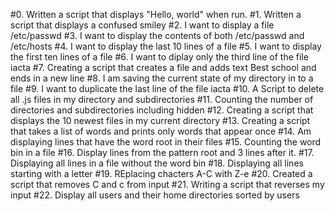 #0. Written  a script that displays "Hello, world" when run.
#1. Written a script that displays a confused smiley
#2. I want to display a file /etc/passwd
#3. I want to display the contents of both /etc/passwd and /etc/hosts
#4. I want to display the last 10 lines of a file
#5. I want to display the first ten lines of a file
#6. I want to diplay only the third line of the file iacta
#7. Creating a script that creates a file and adds text Best school and ends in a new line
#8. I am saving the current state of my directory in to a file
#9. I want to duplicate the last line of the file iacta
#10. A Script to delete all .js files in my directory and subdirectories
#11. Counting the number of directories and subdirectories including hidden
#12. Creating a script that displays the 10 newest files in my current directory
#13. Creating a script that takes a list of words and prints only words that appear once
#14. Am displaying lines that have the word root in their files
#15. Counting the word bin in a file
#16. Display lines from the pattern root and 3 lines after it.
#17. Displaying all lines in a file without the word bin
#18. Displaying all lines starting with a letter
#19. REplacing chacters A-C with Z-e
#20. Created a script that removes C and c from input
#21. Writing a script that reverses my input
#22. Display all users and their home directories sorted by users
